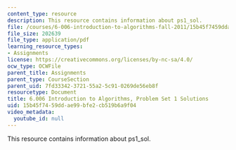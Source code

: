 ```yaml
---
content_type: resource
description: This resource contains information about ps1_sol.
file: /courses/6-006-introduction-to-algorithms-fall-2011/15b45f7459ddae99bfe2cb519b6a9f04_MIT6_006F11_ps1_sol.pdf
file_size: 202639
file_type: application/pdf
learning_resource_types:
- Assignments
license: https://creativecommons.org/licenses/by-nc-sa/4.0/
ocw_type: OCWFile
parent_title: Assignments
parent_type: CourseSection
parent_uid: 7fd33342-3721-55a2-5c91-0269de56eb8f
resourcetype: Document
title: 6.006 Introduction to Algorithms, Problem Set 1 Solutions
uid: 15b45f74-59dd-ae99-bfe2-cb519b6a9f04
video_metadata:
  youtube_id: null
---
```

This resource contains information about ps1_sol.